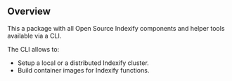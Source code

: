 ## Overview

This a package with all Open Source Indexify components and helper tools
available via a CLI.

The CLI allows to:
* Setup a local or a distributed Indexify cluster.
* Build container images for Indexify functions.